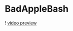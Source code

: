 # BadAppleBash

! [video preview](https://github.com/FelipeFMA/BadAppleBash/blob/main/preview/videopreview.mp4)
